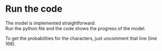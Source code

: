 # Run the code

The model is implemented straightforward.  
Run the python file and the code shows the progress of the model.

To get the probabilities for the characters, just uncomment that line (line 168). 

